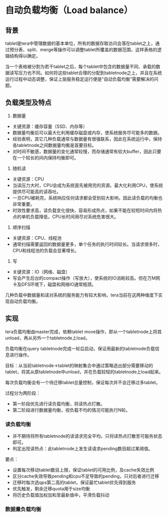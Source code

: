 # 自动负载均衡（Load balance）

## 背景

tablet是tera中管理数据的基本单位，所有的数据存取访问会落在tablet之上，通过预分表、split、merge等操作可以调整tablet所覆盖的数据范围，这样表格的逻辑结构得以确定。

当一个表格被分割为若干tablet之后，每个tablet中包含的数据量不同、承载的数据读写压力也不同。如何将这些tablet合理的分配到tabletnode之上，并且在系统运行过程中动态调整，保证上层服务稳定运行便是“自动负载均衡”需要解决的问题。

## 负载类型及特点

 1. 数据量

  * 关键资源：缓存容量（SSD、内存等）
  * 数据量均衡后可以最大化利用缓存磁盘或内存，使系统服务尽可能多的数据。
  * 经验表明，其它几种负载通常与数据量有很强联系，因此在系统运行中，保持各tabletnode之间数据量均衡是首要目标。 
  * 对时间不敏感，数据量的变化通常较慢，而存储通常有较大buffer，因此只要在一个较长的间内保持均衡即可。

 1. 随机读
 
  * 关键资源：CPU
  * 当读压力大时，CPU会成为系统首先被用完的资源。最大化利用CPU，使系统提供尽可能高的读吞吐。
  * 一旦CPU被耗完，系统响应任何请求都会受到较大影响，因此读负载的均衡也非常重要。
  * 时效性要求高，读负载变化很快，容易形成热点，如果不能在较短时间内将热点的单机负载降低，CPU长时间用尽对系统危害很大。
 
 1. 顺序扫描

  * 关键资源：CPU、线程池
  * 通常扫描需要返回的数据量更多，单个任务的执行时间较长。当请求很多时，CPU和线程池的负载会显著增长。

 1. 写
 
  * 关键资源：IO（网络、磁盘）
  * 写会产生后台的compact操作（写放大），使系统的IO消耗较高。但在万M网卡及DFS环境下，磁盘和网络IO通常瓶颈。

几种负载中数据量和读对系统的服务能力有较大影响，tera当前在这两种维度下实现自动负载均衡。

## 实现

tera负载均衡由master完成，依赖tablet move操作，即从一个tabletnode上将其unload，再从另外一个tabletnode上load。

负载均衡在query tabletnode完成一轮后启动，保证用最新的tabletnode负载信息进行操作。

目标：从当前tabletnode->tablet的映射集合中通过策略选出部分需要移动的tablet，将其从原tabletnode中unload，并在负载较轻的tabletnode上load起来。

每次负载均衡会有一个待迁移tablet总量控制，保证每次并不会迁移过多tablet。

过程分为两阶段：

  * 第一阶段优先进行读负载均衡，将读热点打散。
  * 第二阶段进行数据量均衡，视负载不均的情况可能执行N轮。

### 读负载均衡

  * 并不期待将所有tabletnode的读请求完全平均，只将读热点打散至可服务状态即可。
  * 判定出现读热点：此tabletnode上发生读请求pending数目超过某阈值。

要点：

  * 设置每次移动tablet数目上限，保证tablet的可用比例，及cache失效比例
  * 区分cache失效导致pending和cpu不足导致的pending，只对后者进行迁移
  * 迁移时每次选qps第二高的tablet，保证最忙tablet优先得到服务
  * 优先触发，剩余迁移quota用于size均衡
  * 将历史负载值加权加和至最新值中，平滑负载抖动

### 数据量负载均衡
